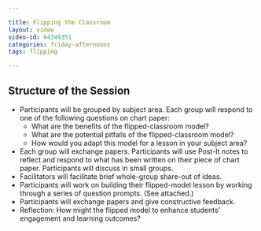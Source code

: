 ```yaml
---

title: Flipping the Classroom
layout: video
video-id: 64349351
categories: friday-afternoons
tags: flipping 

---
```


## Structure of the Session

* Participants will be grouped by subject area. Each group will respond to one of the following questions on
chart paper:
  * What are the benefits of the flipped-classroom model?
  * What are the potential pitfalls of the flipped-classroom model?
  * How would you adapt this model for a lesson in your subject area?
* Each group will exchange papers. Participants will use Post-It notes to reflect and respond to what has been
written on their piece of chart paper. Participants will discuss in small groups.
* Facilitators will facilitate brief whole-group share-out of ideas.
* Participants will work on building their flipped-model lesson by working through a series of question prompts. (See attached.)
* Participants will exchange papers and give constructive feedback.
* Reflection: How might the flipped model to enhance students’ engagement and learning outcomes?